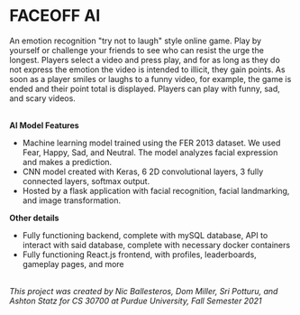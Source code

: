 # FACEOFF AI
An emotion recognition "try not to laugh" style online game. Play by yourself or challenge your friends to see who can resist the urge the longest. Players select a video and press play, and for as long as they do not express the emotion the video is intended to illicit, they gain points. As soon as a player smiles or laughs to a funny video, for example, the game is ended and their point total is displayed. Players can play with funny, sad, and scary videos.
<br><br>

<strong>AI Model Features</strong>
* Machine learning model trained using the FER 2013 dataset. We used Fear, Happy, Sad, and Neutral. The model analyzes facial expression and makes a prediction.
* CNN model created with Keras, 6 2D convolutional layers, 3 fully connected layers, softmax output.
* Hosted by a flask application with facial recognition, facial landmarking, and image transformation.

<strong>Other details</strong>
* Fully functioning backend, complete with mySQL database, API to interact with said database, complete with necessary docker containers
* Fully functioning React.js frontend, with profiles, leaderboards, gameplay pages, and more
<br><br>

<i>This project was created by Nic Ballesteros, Dom Miller, Sri Potturu, and Ashton Statz for CS 30700 at Purdue University, Fall Semester 2021</i>
